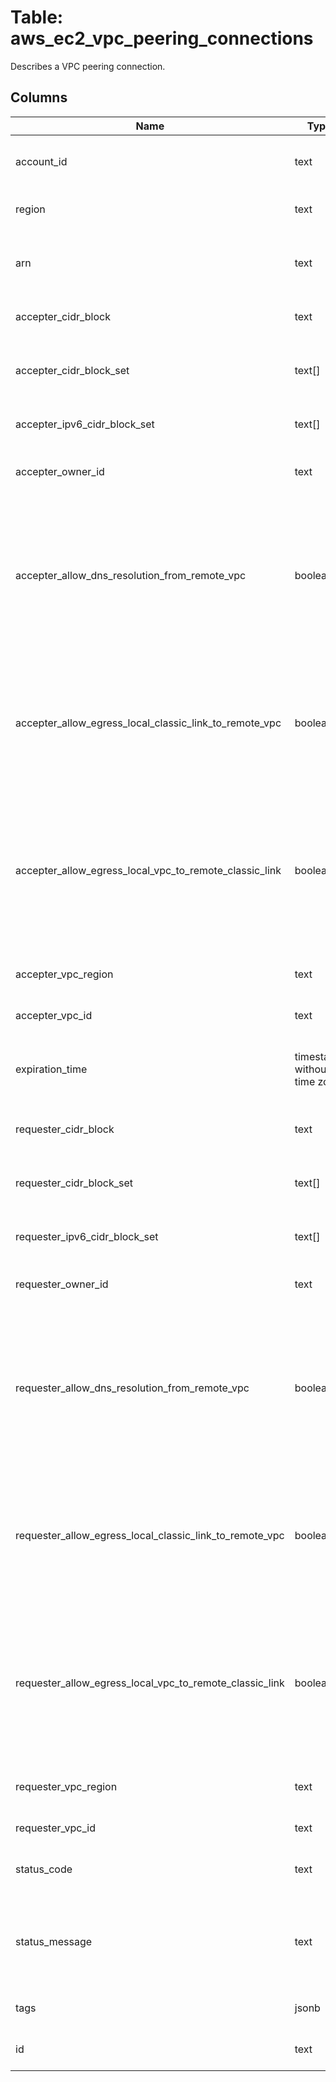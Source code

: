 
# Table: aws_ec2_vpc_peering_connections
Describes a VPC peering connection.
## Columns
| Name        | Type           | Description  |
| ------------- | ------------- | -----  |
|account_id|text|The AWS Account ID of the resource.|
|region|text|The AWS Region of the resource.|
|arn|text|The Amazon Resource Name (ARN) for the resource.|
|accepter_cidr_block|text|The IPv4 CIDR block for the VPC.|
|accepter_cidr_block_set|text[]|Information about the IPv4 CIDR blocks for the VPC.|
|accepter_ipv6_cidr_block_set|text[]|The IPv6 CIDR block for the VPC.|
|accepter_owner_id|text|The AWS account ID of the VPC owner.|
|accepter_allow_dns_resolution_from_remote_vpc|boolean|Indicates whether a local VPC can resolve public DNS hostnames to private IP addresses when queried from instances in a peer VPC.|
|accepter_allow_egress_local_classic_link_to_remote_vpc|boolean|Indicates whether a local ClassicLink connection can communicate with the peer VPC over the VPC peering connection.|
|accepter_allow_egress_local_vpc_to_remote_classic_link|boolean|Indicates whether a local VPC can communicate with a ClassicLink connection in the peer VPC over the VPC peering connection.|
|accepter_vpc_region|text|The Region in which the VPC is located.|
|accepter_vpc_id|text|The ID of the VPC.|
|expiration_time|timestamp without time zone|The time that an unaccepted VPC peering connection will expire.|
|requester_cidr_block|text|The IPv4 CIDR block for the VPC.|
|requester_cidr_block_set|text[]|Information about the IPv4 CIDR blocks for the VPC.|
|requester_ipv6_cidr_block_set|text[]|The IPv6 CIDR block for the VPC.|
|requester_owner_id|text|The AWS account ID of the VPC owner.|
|requester_allow_dns_resolution_from_remote_vpc|boolean|Indicates whether a local VPC can resolve public DNS hostnames to private IP addresses when queried from instances in a peer VPC.|
|requester_allow_egress_local_classic_link_to_remote_vpc|boolean|Indicates whether a local ClassicLink connection can communicate with the peer VPC over the VPC peering connection.|
|requester_allow_egress_local_vpc_to_remote_classic_link|boolean|Indicates whether a local VPC can communicate with a ClassicLink connection in the peer VPC over the VPC peering connection.|
|requester_vpc_region|text|The Region in which the VPC is located.|
|requester_vpc_id|text|The ID of the VPC.|
|status_code|text|The status of the VPC peering connection.|
|status_message|text|A message that provides more information about the status, if applicable.|
|tags|jsonb|Any tags assigned to the resource.|
|id|text|The ID of the VPC peering connection.|
